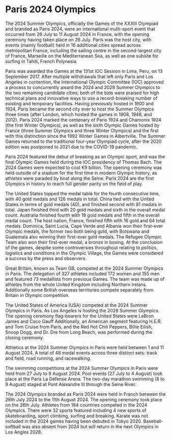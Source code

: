 # Paris 2024 Olympics

The 2024 Summer Olympics, officially the Games of the XXXIII Olympiad and branded as Paris 2024, were an international multi-sport event that occurred from 26 July to 11 August 2024 in France, with the opening ceremony having taken place on 26 July. Paris was the host city, with events (mainly football) held in 16 additional cities spread across metropolitan France, including the sailing centre in the second-largest city of France, Marseille on the Mediterranean Sea, as well as one subsite for surfing in Tahiti, French Polynesia.

Paris was awarded the Games at the 131st IOC Session in Lima, Peru, on 13 September 2017. After multiple withdrawals that left only Paris and Los Angeles in contention, the International Olympic Committee (IOC) approved a process to concurrently award the 2024 and 2028 Summer Olympics to the two remaining candidate cities; both of the bids were praised for high technical plans and innovative ways to use a record-breaking number of existing and temporary facilities. Having previously hosted in 1900 and 1924, Paris became the second city ever to host the Summer Olympics three times (after London, which hosted the games in 1908, 1948, and 2012). Paris 2024 marked the centenary of Paris 1924 and Chamonix 1924 (the first Winter Olympics), as well as the sixth Olympic Games hosted by France (three Summer Olympics and three Winter Olympics) and the first with this distinction since the 1992 Winter Games in Albertville. The Summer Games returned to the traditional four-year Olympiad cycle, after the 2020 edition was postponed to 2021 due to the COVID-19 pandemic.

Paris 2024 featured the debut of breaking as an Olympic sport, and was the final Olympic Games held during the IOC presidency of Thomas Bach. The 2024 Games were expected to cost €9 billion. The opening ceremony was held outside of a stadium for the first time in modern Olympic history, as athletes were paraded by boat along the Seine. Paris 2024 are the first Olympics in history to reach full gender parity on the field of play.

The United States topped the medal table for the fourth consecutive time, with 40 gold medals and 126 medals in total. China tied with the United States in terms of gold medals (40), and finished second with 91 medals in total. Japan finished third with 20 gold medals and sixth in the overall medal count. Australia finished fourth with 18 gold medals and fifth in the overall medal count. The host nation, France, finished fifth with 16 gold and 64 total medals. Dominica, Saint Lucia, Cape Verde and Albania won their first-ever Olympic medals, the former two both being gold, with Botswana and Guatemala also winning their first-ever gold medals. The Refugee Olympic Team also won their first-ever medal, a bronze in boxing. At the conclusion of the games, despite some controversies throughout relating to politics, logistics and conditions in the Olympic Village, the Games were considered a success by the press and observers.

Great Britain, known as Team GB, competed at the 2024 Summer Olympics in Paris.
The delegation of 327 athletes included 172 women and 155 men and featured 73 medallists from previous Games.
The team was made up of athletes from the whole United Kingdom including Northern Irelans.
Additionally some British overseas territories compete separately from Britain in Olympic competition.

The United States of America (USA) competed at the 2024 Summer Olympics in Paris.
As Los Angeles is hosting the 2028 Summer Olympics.
The opening ceremony flag-bearers for the United States were LeBron James and Coco Gauff
Additionally, an American segment featuring H.E.R. and Tom Cruise from Paris,
and the Red Hot Chili Peppers, Billie Eilish, Snoop Dogg, and Dr. Dre from Long Beach,
was performed during the closing ceremony.

Athletics at the 2024 Summer Olympics in Paris were held between 1 and 11 August 2024.
A total of 48 medal events across three distinct sets: track and field, road running, and racewalking.

The swimming competitions at the 2024 Summer Olympics in Paris were held from 27 July to 9 August 2024.
Pool events (27 July to 4 August) took place at the Paris La Défense Arena.
The two-day marathon swimming (8 to 9 August) staged at Pont Alexandre III through the Seine River.

The 2024 Olympics branded as Paris 2024 were held in Franch between the 26th July 2024 to the 11th August 2024.
The opening ceremony took place on the 26th July. Athletes from 184 countries competed in the 2024 Olympics.
There were 32 sports featured including 4 new sports of skateboarding, sport climbing, surfing and breaking.
Karate was not included in the 2024 games having been debuted in Tokyo 2020.
Baseball-softball was also absent from 2024 but will return in the next Olympics in Los Angles 2028.
